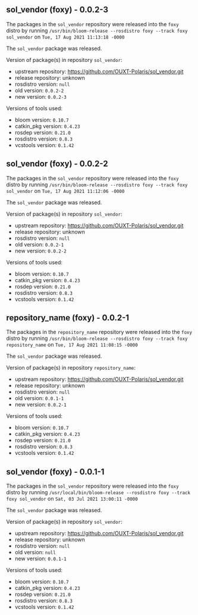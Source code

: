 ## sol_vendor (foxy) - 0.0.2-3

The packages in the `sol_vendor` repository were released into the `foxy` distro by running `/usr/bin/bloom-release --rosdistro foxy --track foxy sol_vendor` on `Tue, 17 Aug 2021 11:13:18 -0000`

The `sol_vendor` package was released.

Version of package(s) in repository `sol_vendor`:

- upstream repository: https://github.com/OUXT-Polaris/sol_vendor.git
- release repository: unknown
- rosdistro version: `null`
- old version: `0.0.2-2`
- new version: `0.0.2-3`

Versions of tools used:

- bloom version: `0.10.7`
- catkin_pkg version: `0.4.23`
- rosdep version: `0.21.0`
- rosdistro version: `0.8.3`
- vcstools version: `0.1.42`


## sol_vendor (foxy) - 0.0.2-2

The packages in the `sol_vendor` repository were released into the `foxy` distro by running `/usr/bin/bloom-release --rosdistro foxy --track foxy sol_vendor` on `Tue, 17 Aug 2021 11:12:06 -0000`

The `sol_vendor` package was released.

Version of package(s) in repository `sol_vendor`:

- upstream repository: https://github.com/OUXT-Polaris/sol_vendor.git
- release repository: unknown
- rosdistro version: `null`
- old version: `0.0.2-1`
- new version: `0.0.2-2`

Versions of tools used:

- bloom version: `0.10.7`
- catkin_pkg version: `0.4.23`
- rosdep version: `0.21.0`
- rosdistro version: `0.8.3`
- vcstools version: `0.1.42`


## repository_name (foxy) - 0.0.2-1

The packages in the `repository_name` repository were released into the `foxy` distro by running `/usr/bin/bloom-release --rosdistro foxy --track foxy repository_name` on `Tue, 17 Aug 2021 11:08:15 -0000`

The `sol_vendor` package was released.

Version of package(s) in repository `repository_name`:

- upstream repository: https://github.com/OUXT-Polaris/sol_vendor.git
- release repository: unknown
- rosdistro version: `null`
- old version: `0.0.1-1`
- new version: `0.0.2-1`

Versions of tools used:

- bloom version: `0.10.7`
- catkin_pkg version: `0.4.23`
- rosdep version: `0.21.0`
- rosdistro version: `0.8.3`
- vcstools version: `0.1.42`


## sol_vendor (foxy) - 0.0.1-1

The packages in the `sol_vendor` repository were released into the `foxy` distro by running `/usr/local/bin/bloom-release --rosdistro foxy --track foxy sol_vendor` on `Sat, 03 Jul 2021 13:00:11 -0000`

The `sol_vendor` package was released.

Version of package(s) in repository `sol_vendor`:

- upstream repository: https://github.com/OUXT-Polaris/sol_vendor.git
- release repository: unknown
- rosdistro version: `null`
- old version: `null`
- new version: `0.0.1-1`

Versions of tools used:

- bloom version: `0.10.7`
- catkin_pkg version: `0.4.23`
- rosdep version: `0.21.0`
- rosdistro version: `0.8.3`
- vcstools version: `0.1.42`


